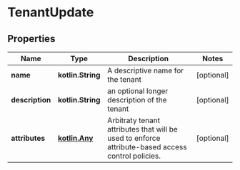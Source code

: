 
# TenantUpdate

## Properties
Name | Type | Description | Notes
------------ | ------------- | ------------- | -------------
**name** | **kotlin.String** | A descriptive name for the tenant |  [optional]
**description** | **kotlin.String** | an optional longer description of the tenant |  [optional]
**attributes** | [**kotlin.Any**](.md) | Arbitraty tenant attributes that will be used to enforce attribute-based access control policies. |  [optional]




